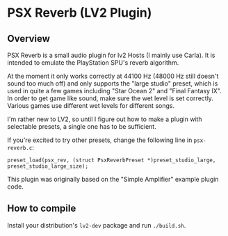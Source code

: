 # PSX Reverb (LV2 Plugin)

## Overview

PSX Reverb is a small audio plugin for lv2 Hosts (I mainly use Carla). It is intended to emulate the PlayStation SPU's reverb algorithm.

At the moment it only works correctly at 44100 Hz (48000 Hz still doesn't sound too much off) and only supports the "large studio" preset, which is used in quite a few games including "Star Ocean 2" and "Final Fantasy IX".
In order to get game like sound, make sure the wet level is set correctly. Various games use different wet levels for different songs.

I'm rather new to LV2, so until I figure out how to make a plugin with selectable presets, a single one has to be sufficient.

If you're excited to try other presets, change the following line in `psx-reverb.c`:

```
preset_load(psx_rev, (struct PsxReverbPreset *)preset_studio_large, preset_studio_large_size);
```

This plugin was originally based on the "Simple Amplifier" example plugin code.

## How to compile

Install your distribution's `lv2-dev` package and run `./build.sh`.
